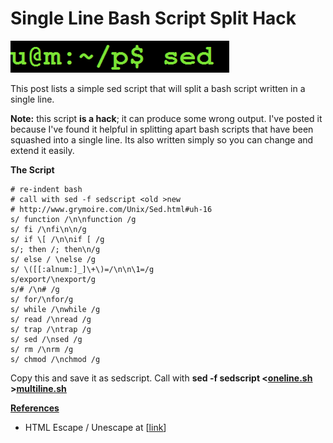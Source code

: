 # Single Line Bash Script Split Hack

![green_script_1](green_script_1.png)

This post lists a simple sed script that will split a bash script written in a single line.

**Note:** this script **is a hack**; it can produce some wrong output. I've posted it because I've found it helpful in splitting apart bash scripts that have been squashed into a single line. Its also written simply so you can change and extend it easily.

**The Script**

```
# re-indent bash
# call with sed -f sedscript <old >new
# http://www.grymoire.com/Unix/Sed.html#uh-16
s/ function /\n\nfunction /g
s/ fi /\nfi\n\n/g
s/ if \[ /\n\nif [ /g
s/; then /; then\n/g
s/ else / \nelse /g
s/ \([[:alnum:]_]\+\)=/\n\n\1=/g
s/export/\nexport/g
s/# /\n# /g
s/ for/\nfor/g
s/ while /\nwhile /g
s/ read /\nread /g
s/ trap /\ntrap /g
s/ sed /\nsed /g
s/ rm /\nrm /g
s/ chmod /\nchmod /g
```

Copy this and save it as sedscript. Call with **sed -f sedscript <**[**<u><span>oneline.sh</span></u>**](http://oneline.sh/) **>**[**<u><span>multiline.sh</span></u>**](http://multiline.sh/)

**<u><span>References</span></u>**

-   HTML Escape / Unescape at \[[<u><span>link</span></u>](https://www.freeformatter.com/html-escape.html)\]